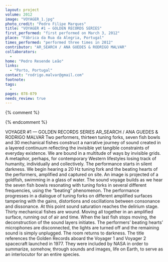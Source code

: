 ```yaml
---
layout: project
volume: 2012
image: "VOYAGER_1.jpg"
photo_credit: "Pedro Filipe Marques"
title: "VOYAGER #1 — GOLDEN RECORDS SERIES"
first_performed: "first performed on March 3, 2012"
place: "Fábrica da Rua da Alegria, Portugal"
times_performed: "performed three times in 2012"
contributor: "AR_SEARCH / ANA GUEDES & RODRIGO MALVAR"
collaborators: 
  - 
home: "Pedro Resende Leão"
links: 
  - "Porto, Portugal"
contact: "rodrigo.malvar@gmail.com"
footnote: 
tags: 
  - 
pages: 078-079
needs_review: true
---
```


{% comment %} 

{% endcomment %}

 VOYAGER #1 — GOLDEN RECORDS SERIES 
 AR_SEARCH / ANA GUEDES &amp; RODRIGO MALVAR 
 Two performers, thirteen tuning forks, seven fish bowls and 30 mechanical fishes construct a narrative journey of sound created in a layered continuum reflecting the invisible yet tangible constraints of everyday existence. We are bound in a multitude of ways by invisible grids. A metaphor, perhaps, for contemporary Western lifestyles losing track of humanity, individually and collectively. 
 The performance starts in silent darkness. We begin hearing a 20 Hz tuning fork and the beating hearts of the performers, amplified and captured on site. An image is projected of a goldfish, swimming in a glass of water. 
 The sound voyage builds as we hear the seven fish bowls resonating with tuning forks in several different frequencies, using the “beating” phenomenon. The performance progresses in a dialogue of tuning forks on different amplified surfaces tampering with the gains, distortions and oscillations between consonance and dissonance. 
 At this point sound saturation reaches the delirium stage. 
 Thirty mechanical fishes are wound. Moving all together in an amplified surface, running out of air and time. When the last fish stops moving, the deconstruction of the sound layers initiates. The performers’ beating hearts’ microphones are disconnected, the lights are turned off and the remaining sound is simply unplugged. The room returns to darkness. 
 The title references the Golden Records aboard the Voyager 1 and Voyager 2 spacecraft launched in 1977. They were included by NASA in order to summarize, somehow, through sounds and images, life on Earth, to serve as an interlocutor for an entire species.  
